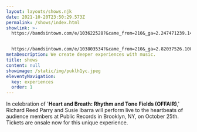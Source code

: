 ```yaml
---
layout: layouts/shows.njk
date: 2021-10-20T23:50:29.573Z
permalink: /shows/index.html
showlink: >-
  https://bandsintown.com/e/103622528?&came_from=210&_ga=2.247471239.1434592318.1657901848-1345926014.1657901848


  https://bandsintown.com/e/103803534?&came_from=210&_ga=2.82037526.100170791.1664303688-1436411429.1664303688
metaDescription: We create deeper experiences with music.
title: shows
content: null
showimage: /static/img/puklh1yc.jpeg
eleventyNavigation:
  key: experiences
  order: 1
---
```

In celebration of '**Heart and Breath: Rhythm and Tone Fields (OFFAIR)**,' Richard Reed Parry and Susie Ibarra will perform live to the heartbeats of audience members at Public Records in Brooklyn, NY, on October 25th. Tickets are onsale now for this unique experience.
